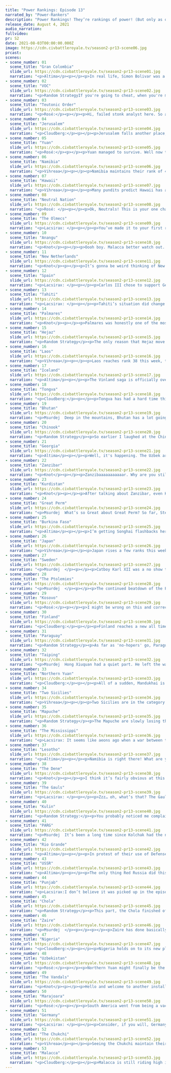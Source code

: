 ```yaml
---
title: "Power Rankings: Episode 13"
narrated_by: "Power-Rankers"
description: "Power Rankings! They’re rankings of power! (But only as of the instant of the end of the previous episode, as these are not meant to be future predictions!) Power Rankings!"
release_date: August 4, 2021
audio_narration:
fullvideo:
pr: S2
date: 2021-08-03T00:00:00.000Z
image: https://cdn.civbattleroyale.tv/season2-pr13-scene06.jpg
prcast:
scenes:
- scene_number: 01
  scene_title: "Gran Colombia"
  slide_url: https://cdn.civbattleroyale.tv/season2-pr13-scene01.jpg
  narration: "<p>Altima</p><p></p><p>In real life, Simon Bolivar was a testament to how hard revolution really is. He constantly failed against the larger industrial and military power of Spain, constantly had to restart from zero or negative, from outright defeat and betrayal alike. He learned when to fold ‘em and move on. He was a complicated man, a trainwreck in the ways that all men who decide to be important are. Still, he persevered, constantly fighting first for liberation and then unification, succeeding at the first and failing in the latter.</p><p></p><p>In that, I suppose, X2 has reflected reality.</p><p></p><p>The history of Gran Colombia has been a series of failures and disasters from day one, the loss of the crucial second settler in a war they started, the disastrous forward settling by Jamaica of all people, the general failure to consolidate a real core for much of the early game. Still, Bolivar persevered. He bunted Jamaica off the continent, took part in the partition of Polivia Beru, eventually even eliminated the Jamaicans. They had a reasonably strong core, and looked to have some real potential. And then Marajoara happened, and it all fell apart. The revolution dies in the ashes of Pelu Beruvia.</p>"
- scene_number: 02
  scene_title: "VOC"
  slide_url: https://cdn.civbattleroyale.tv/season2-pr13-scene02.jpg
  narration: "<p>Random StrategyIf you're going to cheat, when you're mere moments from dying is probably not the best time to start. For indeed, it appears that the VOC has started abusing the same food bug that Malacca abused in the early game to grow their city by 1 pop every turn. This does give us a bit more info on the bug because it means it is not caused by food trade ships (as the VOC only has a single city, they cannot have food trade routes). As for the VOC, it looks like their cheat is too late to save them, as despite Makassar growing at a phenomenal rate, it is still smaller than Hilo, and also in red health with Hawaiian galleons next to it.</p>"
- scene_number: 03
  scene_title: "Teutonic Order"
  slide_url: https://cdn.civbattleroyale.tv/season2-pr13-scene03.jpg
  narration: "<p>Rosé:</p><p></p><p>Hi, failed stonk analyst here. So a few parts back I made the safe prediction of "The Teutons are gonna die first". Little did I know this little rump would just, not have any wars declared on it by anyone relevant. I mean sure Sweden took one city a while back bravo, but the Teutons have just sort of held, which is impressive when it's stuck between nazbol soviets and the kommunist kaiser. I'd say hold you Teuton stonks but knowing my luck, it’d age like milk.</p>"
- scene_number: 04
  scene_title: "Jerusalem"
  slide_url: https://cdn.civbattleroyale.tv/season2-pr13-scene04.jpg
  narration: "<p>Cloudberg:</p><p></p><p>Jerusalem falls another place, reaching third to last. The main reason? While they’ve made peace with Kurdistan, they’re at war with the Two Sicilies, and after Ferdinand I tore through the eastern Mediterranean, they now share a border. It’s entirely possible that Ferdinand will just grab Acre and run. But maybe they’re too distracted to pay attention; we’ll see.</p>"
- scene_number: 05
  scene_title: "Yuan"
  slide_url: https://cdn.civbattleroyale.tv/season2-pr13-scene05.jpg
  narration: "<p>Rosé:</p><p></p><p>Yuan managed to survive. Well now that Yuan is a certified rump, it is my dishonor to welcome them to the Nobody wants to write club (crowd cheers). Congratulations Yuan, you have been kicked out of the game in all but name, and as your neighbors discover the secrets of the modern age, you will be busy living your feudal life in stolen land. Be lucky that those rebellious Manchurians never got their hands on the printing press, or else your flounders would be point one for a good old mandate from heaven.</p>"
- scene_number: 06
  scene_title: "Namibia"
  slide_url: https://cdn.civbattleroyale.tv/season2-pr13-scene06.jpg
  narration: "<p>Vihreaa</p><p></p><p>Namibia maintains their rank of 48 this week, but lost over 50% of their land, reducing their “empire” to a total of 3 land tiles, with two of them being covered by cities. It truly is a tragic sight to see, to be honest, worse than even a city state at this point. Please, for the love of god, Lesotho or Zaire, just put them out of their misery already.</p>"
- scene_number: 07
  scene_title: "Hawaii"
  slide_url: https://cdn.civbattleroyale.tv/season2-pr13-scene07.jpg
  narration: "<p>Vihreaa</p><p></p><p>Many pundits predict Hawaii has a good chance of getting their first elimination in the coming part, against the now rumpified VOC, who has been isolated to one city by the Chola. This likely lends the reasoning of why they have jumped up to 47th this week, because they too are still just a one city civ without their capital.</p>"
- scene_number: 08
  scene_title: "Neutral Nation"
  slide_url: https://cdn.civbattleroyale.tv/season2-pr13-scene08.jpg
  narration: "<p>Rosé: </p><p></p><p>Ok, Neutrals! This is your one chance to rank above 30th or something later on. New Netherlands is falling apart at the seams, Mississippi is being lazy as all hell, and Rio-Grande is on a rampage. If you want to do one thing remotely interesting in your lifetime, do it now or be erased from all our memories</p>"
- scene_number: 09
  scene_title: "The Olmecs"
  slide_url: https://cdn.civbattleroyale.tv/season2-pr13-scene09.jpg
  narration: "<p>Lacsirax: </p><p></p><p>You’ve made it to your first rest point. Nothing to read here. Take a breather, keep going, you can make it to the end.</p>"
- scene_number: 10
  scene_title: "Anangu"
  slide_url: https://cdn.civbattleroyale.tv/season2-pr13-scene10.jpg
  narration: "<p>Knot</p><p></p><p>Oooh boy. Malacca better watch out. They may be big, but there’s a new top dog in town to bring them down to size: Anangu!</p><p></p><p>…</p><p></p><p>If you weren’t hiding being Kulin, we’d be writing your eulogy this part, Tjilpi.</p>"
- scene_number: 11
  scene_title: "New Netherlands"
  slide_url: https://cdn.civbattleroyale.tv/season2-pr13-scene11.jpg
  narration: "<p>Knot</p><p></p><p>It’s gonna be weird thinking of New Netherlands as a rump from now on. They weren’t a top tier civ by any means, but they had a hefty empire to their name, and in another world (maybe one with less bugs) New Netherlands becomes the NA power we’ve been waiting for in this rendition of the CBRX. The Marajoara of North America, but they didn’t, and now they’re here. RIP Peter’s dreams, and probably RIP Peter himself pretty soon</p>"
- scene_number: 12
  scene_title: "Spain"
  slide_url: https://cdn.civbattleroyale.tv/season2-pr13-scene12.jpg
  narration: "<p>Lacsirax: </p><p></p><p>Carlos III chose to support Germany in their war with the Two Sicilies - not a bad decision, as one of Spain’s few remaining selling points is a half-decent navy in the Atlantic, which made short work of Two Sicilies’ contingent, and hopefully it’ll build brownie points with their new German bedfellows.</p><p></p><p>And that’s all I’ve got on Spain this week. Moving on!</p>"
- scene_number: 13
  scene_title: "Tahiti"
  slide_url: https://cdn.civbattleroyale.tv/season2-pr13-scene13.jpg
  narration: "<p>Lacsirax: </p><p></p><p>Tahiti’s situation did change slightly this episode; his capital now borders the Marajoara instead of the Mapuche. This is a pretty good change-around; P’kuee has a significantly smaller navy in the Pacific than Lautaro, so the risks of dying from the east have dwindled a little. Awesome! Risks of dying from the west meanwhile: probably even more likely, given that both Malacca and the Kulin spent the episode flexing their influence over the Pacific, to varying degrees of success. It can’t all be good news, okay?</p>"
- scene_number: 14
  scene_title: "Palmares"
  slide_url: https://cdn.civbattleroyale.tv/season2-pr13-scene14.jpg
  narration: "<p>Knot</p><p></p><p>Palmares was honestly one of the most impactful civs this part! Sure, that’s only because they pretty definitively lost a war, but by losing a bunch of cities to Mapuche who subsequently lost those cities to the monster that is Marajoara, they have basically defined the conflict of South America for at least the next few parts between the rising Phoenix Marajoara, and a Mapuche struggling to stay relevant. Good on them! Not gonna help them stay alive long.</p>"
- scene_number: 15
  scene_title: "Hejaz"
  slide_url: https://cdn.civbattleroyale.tv/season2-pr13-scene15.jpg
  narration: "<p>Random Strategy</p><p>The only reason that Hejaz move up 1 rank is because Palmares traded themselves down to below them. The most interesting thing Hejaz is doing is sending an army through their old territory to join in the fight for Jerusalem. No: not the city that is currently flipping between 2 Sicilies and the Ptolemies: the civ that is somehow not dead yet.</p>"
- scene_number: 16
  scene_title: "Laos"
  slide_url: https://cdn.civbattleroyale.tv/season2-pr13-scene16.jpg
  narration: "<p>Vihreaa</p><p></p><p>Laos reaches rank 38 this week, tying their all time high from week 0, mainly because other civs are doing worse than they are, not quite because they’re performing well. With a disconnected empire and being surrounded by two top 10 civs, Laos is about one war away from being eliminated. </p>"
- scene_number: 17
  scene_title: "Iceland"
  slide_url: https://cdn.civbattleroyale.tv/season2-pr13-scene17.jpg
  narration: "<p>Altima</p><p></p><p>The Vinland saga is officially over. Iceland is now confined to just the two core islands, the last of their continental holdings lost, burning at the hands of their conquerors. Their tech is pathetic, their army weak, their remaining neighbors still terrifying. What little they have could be lost in one part should the Germans (or, theoretically, the Vandals) wish it so. Still, six cities is better than what some have.</p>"
- scene_number: 18
  scene_title: "Tongva"
  slide_url: https://cdn.civbattleroyale.tv/season2-pr13-scene18.jpg
  narration: "<p>Cloudberg:</p><p></p><p>Tongva has had a hard time this episode, losing three cities to Malacca while another city flips endlessly between them and Chinook. Overall Tongva is just dropping a few cities here and there, and it’s starting to add up. It’s only a matter of time at this point before someone sweeps in and does major damage to their core. Given that everyone hates them and half the world has declared war, it’s probably going to happen soon.</p>"
- scene_number: 19
  scene_title: "Bhutan"
  slide_url: https://cdn.civbattleroyale.tv/season2-pr13-scene19.jpg
  narration: "<p>Msurdej  Deep in the mountains, Bhutan has a lot going on...err, had a lot going on. In an absolute madlad move, Bhutan decided to attack Punjab, a civ with far more cities and strength than them. It should have been a slaughter, but surprisingly, Bhutan survived with nary a loss. However, they also failed to take anything from their war with Chola, so it's a mixed bag this week for Bhutan. Nothing bad, but also nothing good. </p>"
- scene_number: 20
  scene_title: "Chinook"
  slide_url: https://cdn.civbattleroyale.tv/season2-pr13-scene20.jpg
  narration: "<p>Random Strategy</p><p>So earlier I laughed at the Chinook for going hard for naval tech directly AFTER losing all but 1 coastal city to the Chukchi. However, when your rival is Tongva, it turns out 1 coastal city is all you need (well, that and some useful Malaccan allies). For indeed, the Chinook are slowly but surely winning the naval war and are pushing down the coast, even though the landwar is stalled out. Although killing your neighbour and taking all the land for yourself is good, in the case of the Chinook it ultimately won't change their situation, even if they somehow manage to take everything (which they probably won't). Their other neighbours, in particular the Chukchi, are too far ahead for it to make a difference.</p>"
- scene_number: 21
  scene_title: "Georgia"
  slide_url: https://cdn.civbattleroyale.tv/season2-pr13-scene21.jpg
  narration: "<p>Altima</p><p></p><p>Well, it's happening. The Uzbek army appears to finally be breaking through the Georgian core. Well, the Southern one at the very least. While Georgia’s chance at relevance died long ago, it’s curious strategy of establishing several maximally long-distance settlements guarantees that this war will not kill it. They will likely survive the death of at least another rump. Survival is a victory of its own, I suppose.</p>"
- scene_number: 22
  scene_title: "Zanzibar"
  slide_url: https://cdn.civbattleroyale.tv/season2-pr13-scene22.jpg
  narration: "<p>Knot</p><p></p><p>Zanzibaaaaaaaaaaar. Why are you still hereeeeeeeeeeeee? Go away! No one cares about you! Please declare war on Lesotho or Zaire and end your miserable existence. Ugggggggggggggggh.</p>"
- scene_number: 23
  scene_title: "Kurdistan"
  slide_url: https://cdn.civbattleroyale.tv/season2-pr13-scene23.jpg
  narration: "<p>Knot</p><p></p><p>After talking about Zanzibar, even Kurdistan seems like a joy by comparison. At least, they’re trying to eliminate rumps on the cylinder. Trying and failing horribly, but it’s the thought that counts. Maybe they can parlay this into an active role on the cylinder. Perhaps they can try to take out all the rumps: Hejaz, Georgia, maybe even the Ptolemies if things keep going pear shaped for them. That’d require them to actually not be horrible, but you gotta have hopes for something, y’know?</p>"
- scene_number: 24
  scene_title: "Great Perm"
  slide_url: https://cdn.civbattleroyale.tv/season2-pr13-scene24.jpg
  narration: "<p>Msurdej  What’s so Great about Great Perm? So far, Stephen has done little to be called Good Perm, let alone Great Perm. I’m calling for a petition for this civ to be renamed Average Perm until they either do something cool, or die. Probably the latter.</p>"
- scene_number: 25
  scene_title: "Burkina Faso"
  slide_url: https://cdn.civbattleroyale.tv/season2-pr13-scene25.jpg
  narration: "<p>Altima</p><p></p><p>I’m getting Songhai flashbacks here. If you discount the fact that BF weren’t exactly a player before this, “reasonably capable North African civ gets absolutely decimated by a civ that’s also the principal power in Iberia via a brutal land and sea invasion,” is a fun coincidence. Turns out that living in a mostly flat stretch of turf with wide angles of access is kinda dangerous. Now, it isn’t over for them yet. The Vandals are pretty bad about not actually finishing their meals, and could reasonably peace out any point here. Still, were I a Burkina Fanso, I would be crossing my fingers here- the coming part could very well end without them in it, especially if Nigeria joins in. </p>"
- scene_number: 26
  scene_title: "Japan"
  slide_url: https://cdn.civbattleroyale.tv/season2-pr13-scene26.jpg
  narration: "<p>Vihreaa</p><p></p><p>Japan rises a few ranks this week, reaching the 28th spot, their highest since part 7. Japan in the last few parts has taken some hits, losing half of their northern territory to Northern Yuan. With a more powerful than ever Chukchi, they really are stuck between a rock and a hard place. With no real realistic path to becoming more of a power in the region, Japan’s future prospects are less than bright.</p>"
- scene_number: 27
  scene_title: "Sweden"
  slide_url: https://cdn.civbattleroyale.tv/season2-pr13-scene27.jpg
  narration: "<p>Msurdej  </p><p></p><p>Catboy Karl XII was a no show this week, the nation of Sweden not showing up for a single slide. When observers went to find Sweden, they found many of its citizens playing a new game. Final Fantasy XIV has taken Sweden by storm. When asked why, Karl XII merely replied: “I can be a catboy!”</p>"
- scene_number: 28
  scene_title: "The Ptolemies"
  slide_url: https://cdn.civbattleroyale.tv/season2-pr13-scene28.jpg
  narration: "<p>Msurdej  </p><p></p><p>The continued beatdown of the Ptolemies keeps getting worse and worse. Now they’ve lost all their holdings on the Mediterreanean, most of their African holdings, and worst of all, their capital. Now stuck with predominantly the former colonies of Hejaz, Cleopatra is in a much worse position. The only solace she has is that Nigeria may have trouble crossing the Red Sea, and Two Sicilies being occupied with various wars. But it seems like the glory days of Cleopatra are coming to an end.</p>"
- scene_number: 29
  scene_title: "Kosovo"
  slide_url: https://cdn.civbattleroyale.tv/season2-pr13-scene29.jpg
  narration: "<p>Rosé:</p><p></p><p>I might be wrong on this and correct me if i am, but Kosovo may have the smallest capital population of any remaining civ. This is not too surprising, as Kosovo's greek holdings are far separated from their more eastern lands, but it's pretty telling how far the nation has fallen from grace. In all honesty Kosovo does still have some small options to still become a regional player that makes it to endgame 2, but chances of winning the game are looooooooooong gone.</p>"
- scene_number: 30
  scene_title: "Finland"
  slide_url: https://cdn.civbattleroyale.tv/season2-pr13-scene30.jpg
  narration: "<p>Cloudberg:</p><p></p><p>Finland reaches a new all time high of 24th, continuing its slow rise through the rankings as the civs above it collapse one by one. Finland is one of the only non-superpowers that has never lost a city, how about that!</p>"
- scene_number: 31
  scene_title: "Paraguay"
  slide_url: https://cdn.civbattleroyale.tv/season2-pr13-scene31.jpg
  narration: "<p>Random Strategy</p><p>As far as 'no-hopers' go, Paraguay is pretty decent. They have a full carpet and OK stats. They have an easy expansion opportunity next door in Palmares, and their two scary neighbours are busy tiring themselves out fighting each other. What you want to do in this situation is to jump on the civ that's losing once it starts showing weakness, and then snipe all the cities that have been weakened by the stronger civ. However, I don't think Paraguay is actually strong enough to pull that move off, particularly because of the geography of south america. It will mean that there will likely be a slugfest in the long thin corridor with neither side weakening particularly, with the pacific naval backdoor squad doing all the work (and those cities are out of reach of Paraguay). </p>"
- scene_number: 32
  scene_title: "Taiping"
  slide_url: https://cdn.civbattleroyale.tv/season2-pr13-scene32.jpg
  narration: "<p>Msurdej  Hong Xiuquan had a quiet part. He left the war against the Yuan, and did nothing on the Vietnam front. The big move for Xiquan was adopting Autocracy. This is to be expected of course, with nearby Malacca also taking Autocracy a few parts prior. But all shall tremble at the glorious Hong Xiquan, brother of Jesus Christ, savior of the Chinese people!</p>"
- scene_number: 33
  scene_title: "Northern Yuan"
  slide_url: https://cdn.civbattleroyale.tv/season2-pr13-scene33.jpg
  narration: "<p>Cloudberg:</p><p></p><p>All of a sudden, Mandukhai is in serious trouble. Her western front is crumbling in the face of a sudden and brutal PARG advance, with several cities having fallen already. She has all but finished mopping up Yuan, so her forces should be heading west as we speak, but the question now must be asked: were all the awful, grinding wars against Yuan worth it? If Northern Yuan comes out of these severely crippled, the answer might turn out to be no. Anyway, for some reason we decided that Northern Yuan isn’t dropping any places this episode... weird. Maybe we’re just not convinced that it’s possible for Northern Yuan to be in a war that doesn't become a stalemate.</p>"
- scene_number: 34
  scene_title: "Two Sicilies"
  slide_url: https://cdn.civbattleroyale.tv/season2-pr13-scene34.jpg
  narration: "<p>Vihreaa</p><p></p><p>Two Sicilies are in the category of civs that are on the precipice of becoming a power in the world, but are missing just one push. Two Sicilies’ path to power is closing before our eyes, as the Vandals reinforce their home core and Nigeria consolidates power in the region, not to mention their current war with Germany. Some excellent playmaking will be needed to get Two Sicilies out of this hole, but the possibility still exists.</p>"
- scene_number: 35
  scene_title: "Mapuche"
  slide_url: https://cdn.civbattleroyale.tv/season2-pr13-scene35.jpg
  narration: "<p>Random Strategy</p><p>The Mapuche are slowly losing the war against the larger and more technologically advanced Marajoara. The losses are slow due to the geography: the land war is being fought in a narrow corridor through the middle of Paraguay, while the naval war is being fought in the Pacific very far away from Marajoara's core and principal shipyards. Now there is some good news. It appears the Mapuche have realised that being very far behind in technology is a bad thing, and have invested in improving that. They are now equal to Marajoara in effective science, and among the main powers, notably higher than the Gauls and PARG. So they won't be falling any further behind in tech than they are currently thankfully. The best thing for the Mapuche would be to peace out with Marajoara (possibly by convincing the Vandals to intervene on their behalf?) and use the break to conquer Paraguay. It would be a hard fight but doable, and it would leave the Mapuche equal to Marajoara in terms of land.</p>"
- scene_number: 36
  scene_title: "The Mississippi"
  slide_url: https://cdn.civbattleroyale.tv/season2-pr13-scene36.jpg
  narration: "<p>Lacsirax: It seems like aeons ago when a war between the Mississippi and the Dene would have been a clear chance for Tuskaloosa to cement his clear lead in North America. The circumstances are so different now: it is the Dene who have declared war, with the Mississippi badly bruised from successive wars with them and Rio Grande, and trailing Thanadelthur in the rankings. But it seems unlikely this war will shuffle things up too much; their stats are fairly even, with Mississippi holding the edge in production and Dene in tech. With such a long border, the best bet for Tuskaloosa is to wear the Dene out on one front, possibly the choke-point around the Great Lakes, and throw a backdoor squad at the old TAT capital of Like-a-Fishhook. A more likely result is a total stalemate - it wouldn’t surprise me if the border of these two North American ex-titans didn’t shift much until Endgame.</p>"
- scene_number: 37
  scene_title: "Lesotho"
  slide_url: https://cdn.civbattleroyale.tv/season2-pr13-scene37.jpg
  narration: "<p>Altima</p><p></p><p>Namibia is right there! What are you doing, you lazy fools? Finish it! Finish what you started! Your aging carpet of knights will do the job just fine, and this is the only job it will do just fine.</p>"
- scene_number: 38
  scene_title: "The Dene"
  slide_url: https://cdn.civbattleroyale.tv/season2-pr13-scene38.jpg
  narration: "<p>Knot</p><p></p><p>I think it’s fairly obvious at this point that the top tier civs are starting to solidify. We got the rising star of Marajoara in South America, and Africa continues to be full of potential game winning civs, but the odds of a lot of the middling civs like Sweden, Finland, or Burkino Faso catching up to the main civs on their continent are slim to none. Even interesting civs like Northern Yuan and Two Sicilies are going to need a mountain of good luck to overcome their barrier. Really, I’ve only got my eye on one civ that could realistically still surprise us at this point, and make a run at being a super-power. That civ, (and I can’t believe I’m gonna say this) is the Dene.</p><p></p><p>Yes, despite their many, many, many failures and baffling decisions, I still think the Dene have a decent chance of becoming the #1 civ in NA if they play well these next few parts. They have tech advantage against everyone in NA including the Chukchi, and most importantly, they still have decent expansion opportunities. Mississippi is big but kinda toothless at the moment, and the Dene’s current war with them could lead to some decent gains if they can survive the meat grinder for a while. Not only that, but the Chinook are excellent fodder that can be grabbed at any time provided they can get a decent army through the chokepoint. Now the biggest obstacle is the Chukchi. A sustained and proactive war with the frosty friends to the east is probably game over for the Dene, but a lot of the Chukchi’s current power is in their navy, so they can’t destroy the Dene on a whim. They’re probably more likely to invade Japan or eat the Chinook themselves. Look, I’m not saying the Dene have a good chance of sneaking out of this CBRX a winner, but if they capitalize on the gains they have access to, and continue to bulk up their resources to prep for endgame, we might have one more surprise entrant into the top ten. They just have to not be horrible for once.</p><p></p>"
- scene_number: 39
  scene_title: "The Gauls"
  slide_url: https://cdn.civbattleroyale.tv/season2-pr13-scene39.jpg
  narration: "<p>Lacsirax: </p><p></p><p>Zzz… oh, what’s that? The Gauls? Oh yeah, they were in this episode… wait, were they? Oh okay, they had a brief appearance in the corner of a couple slides of the Germany-Sicily War, peeking in rather than interacting. Really, this is a war they could do to get involved in on either side; either retake Alesia while the Two Sicilies are distracted, or go for broke and attack Germany at their most vulnerable time. Time isn’t exactly ticking for Gaul, per se; given we’re going to endgame at some point, holding on to what they’ve got and hoping Germany don’t break out isn’t the worst strategy I could think of. But you know. It’s not very entertaining to watch, is it?</p>"
- scene_number: 40
  scene_title: "Kulin"
  slide_url: https://cdn.civbattleroyale.tv/season2-pr13-scene40.jpg
  narration: "<p>Random Strategy:</p><p>You probably noticed me complaining about the Vandals not researching navigation in the past few parts when I had the Vandal write-ups. Now that I have the Kulin write-ups, it’s time to complain about the Kulin not researching navigation. And the Kulin are much worse than the Vandals since the Kulin are far more technologically advanced, so their delaying of it is even more extreme. The Kulin have ironclads, carriers, battleships (though without the oil to actually run them) and it looks like they will probably soon have the first destroyers of the entire cylinder. Yet they still do not have frigates, which are normally key to any naval civ's success. Look: at this point the frigates aren't even important anymore; they're well outdated and the Kulin do have far better ships unlocked. The only thing left in that tech line that is important is the oil, since that is required both for battleships and for planes. And subs are also nice and are unlocked via the naval tech line. And no: I don’t think that skipping oil completely to go for information-era units that use aluminium instead of oil is a particularly good idea, even if that appears to be what the Kulin are going for.</p>"
- scene_number: 41
  scene_title: "PARG"
  slide_url: https://cdn.civbattleroyale.tv/season2-pr13-scene41.jpg
  narration: "<p>Msurdej  It’s been a long time since Kolchak had the number 1 spot, and many have found him lazy. But it seems that the PARG are trying to turn that around. They have a lot of wars right now, but the most notable is Northern Yuan. They’ve already managed to take a few cities, and have more lined up. While they might suffer some problems if they get greedy, right now, things are looking pretty PARGchamp.</p>"
- scene_number: 42
  scene_title: "Rio Grande"
  slide_url: https://cdn.civbattleroyale.tv/season2-pr13-scene42.jpg
  narration: "<p>Altima</p><p></p><p>In protest of their use of Defense Enhancing Supplements, I refuse to give Big River a real writeup this part. We will not be discussing their imminent conquest of Nieuw Amstel here.</p>"
- scene_number: 43
  scene_title: "USSR"
  slide_url: https://cdn.civbattleroyale.tv/season2-pr13-scene43.jpg
  narration: "<p>Altima</p><p></p><p>The only thing Red Russia did this part was ruin the best thing they had going for them with a citadel, and that didn’t happen on screen. I think the USSR may be the strongest-on-paper civ that we regularly go without seeing in a part, which isn’t a good sign for them continuing to be on-paper strong.</p>"
- scene_number: 44
  scene_title: "Punjab"
  slide_url: https://cdn.civbattleroyale.tv/season2-pr13-scene44.jpg
  narration: "<p>Lacsirax:I don’t believe it was picked up in the episode, but not only did Ranjit fail to take a city from Bhutan, he also wound up suing for peace. That bodes badly for Punjab, with their weakest neighbour making fools out of them (and don’t blame the terrain - they should have swept through the open terrains south of Thimphu). It begs the question: if they can’t beat Bhutan, how on Earth are they supposed to beat their statistically superior neighbour Uzbekistan, or their ascendent rivals the Chola? We often say that time’s running out for the big titans that slip down the rankings - but for Punjab, that time might have already come. Still, they’re big enough that I don’t see them shifting pre-Endgame, so maybe it’s a tale of battening down the hatches and weathering whatever storm comes next until then.</p>"
- scene_number: 45
  scene_title: "Chola"
  slide_url: https://cdn.civbattleroyale.tv/season2-pr13-scene45.jpg
  narration: "<p>Random Strategy</p><p>This part, the Chola finished off all parts of the VOC they could reach. They now have one of the biggest empires of the cylinder which is certainly good. However there are problems. Punjab is still a juggernaut and is outteching and outproducing Chola right now, even with Chola's recent expansion. That is certainly not who you want breathing down your neck. Although Punjab are almost exclusively a land-based civ, at sea there is still the elephant in the room of Malacca; it should be obvious why they're a problem. So really Chola's best hope for continued expansion would be to look west towards the most stacked continent: Africa. This isn't as bad as it seems since the civs Chola would be invading would be some of the weakest civs of that stacked continent: Zanzibar and the Ptolemies (after killing Hejaz, which isn’t big enough to count as a significant expansion), rather than the big scary powers.</p>"
- scene_number: 46
  scene_title: "Zaire"
  slide_url: https://cdn.civbattleroyale.tv/season2-pr13-scene46.jpg
  narration: "<p>Msurdej  </p><p></p><p></p><p>Zaire has done basically nothing in the war against Cleopatra, but hear me out. What if Mobutu is merely biding his time building up his military, until Nigeria has fully expended itself. Then, with its massive army, Zaire will storm into a weakened Nigeria, claiming the land and destroying their once ally. Or of course, Zaire will just sit there and aggravate us with its boringness.</p><p></p>"
- scene_number: 47
  scene_title: "Nigeria"
  slide_url: https://cdn.civbattleroyale.tv/season2-pr13-scene47.jpg
  narration: "<p>Cloudberg:</p><p></p><p>Nigeria holds on to its new place in the top 10 after not only keeping its Egyptian gains, but taking Alexandria, the Ptolemaic capital. It’s not likely that Nigeria will push farther at this point, but their gains are consolidated, and Nigeria is clearly a major power. However, Awolowo needs to be careful. Zaire has built up a massive army this episode, and the Vandals might be in the process of removing Nigeria’s easiest neighbor, Burkina Faso. If Awolowo isn’t careful he could find himself without options. Then again, even if the Vandals do take all of West Africa, Nigeria does not have a track record of taking down large North African civs with inferior tech...</p>"
- scene_number: 48
  scene_title: "Uzbekistan"
  slide_url: https://cdn.civbattleroyale.tv/season2-pr13-scene48.jpg
  narration: "<p>Rosé:</p><p></p><p>Northern Yuan might finally be the opportunity Uzbekistan needs to push out of central Asia. A consistent theme in between Uzbekistan write-ups is that Uzbekistan would be an easy top candidate if they broke out of their region. Well guess what's happening now, Parg is piling warmonger points in exchange for soldiers, and the odds of Uzbeki "intervention" have skyrocketed. Adding that the Uzbeks have twice the military of Parg, with more production, then a stomp might be waiting to happen, if the chance is taken of course. If you need proof that such a power shift can happen, just look at the Ptolemies.</p>"
- scene_number: 49
  scene_title: "The Vandals"
  slide_url: https://cdn.civbattleroyale.tv/season2-pr13-scene49.jpg
  narration: "<p>Knot</p><p></p><p>Hello and welcome to another installment of “What the heck are we supposed to think about the Vandals and are they actually good?” This week, will this invasion of Burkina Faso make the Vandals top dog in Africa or is this the farthest that the Vandals can actually go? Power Rankers remain split on this topic. Some claim that next part Burkina Faso will be nothing but a rump, and the Vandals have finally become an undisputed global power. Other believe that this land invasion cannot truly penetrate the Burkinabe core, and without that this invasion won’t give the Vandals an avenue to actually expand further into Africa. Which of these views is correct? Will the Vandals finally become a super-power next part? Will this invasion even matter if Nigeria continues to be a force to be reckoned with? Will Zaire do something crazy that upends the balance of everything? Tune in next week where probably none of these questions will be answered and the Vandals will continue to baffle us. Same raiding time, same raiding channel!</p>"
- scene_number: 50
  scene_title: "Marajoara"
  slide_url: https://cdn.civbattleroyale.tv/season2-pr13-scene50.jpg
  narration: "<p>Rosé:</p><p></p><p>South America went from being a vacuum of power where the Mapuche were kinda in the lead to Marajoara is the clear power and might be able to win the first full continent. The only proper threat Marajoara has right now are the Mapuche, and I don't really see them as too much of an issue unless you're an island or Newken. The vandals are a threat too, but Marajoara is doing a little thing of ACTUALLY INVESTING IN NAVAL TECH so that shouldn't be too much of an issue. Honestly the best option for Marajoara might just be to turtle up, they really have no competition and with a little time increase their stats to replicate the other top tiers, and become a force to truly reckon with</p>"
- scene_number: 51
  scene_title: "Germany"
  slide_url: https://cdn.civbattleroyale.tv/season2-pr13-scene51.jpg
  narration: "<p>Lacsirax: </p><p></p><p>Consider, if you will, Germany’s neighbours. The Gauls, a boisterous nation with a strong military core but without the production or tech to back it up. The USSR, whose strength exists on paper alone, and have yet to record any major military successes. Sweden, a runt nation, and Kosovo, a runt nation in-progress. All would be suitable targets for Germany’s military might, a nation worthy of annexing… but yet again, Germany has chosen to invade Two Sicilies, the only neighbour of theirs who they seem certain to make little progress on. Sure, there’s Gjakovë, a town that Germany has contested in every war between the two nations, and one that seems doomed to forever flip between Germany’s land might and Two Sicilies’ naval hegemony. It’s a coin flip as to who’ll hold it at the end of the war. But beyond that, the Sicilian cities still sit safely in the comfort of the Alps, impenetrable until at least planes and possibly paratroopers. Or perhaps Wilhelm can finally break through? It’s not completely unthinkable. But even then - until he finds a way to decimate Ferdinand’s fleet, he’ll only flip these coastal cities, not secure them. Anyone else, Wilhelm, anyone else would see you contest for that number one spot.</p>"
- scene_number: 52
  scene_title: "The Chukchi"
  slide_url: https://cdn.civbattleroyale.tv/season2-pr13-scene52.jpg
  narration: "<p>Vihreaa</p><p></p><p>Seeing the Chukchi maintain their 2nd place position is quite pleasant to see, as a civ that I have backed to win since the very start. Though it was a quiet part for them, they are still well poised to expand their empire on two continents, with weak neighbors in Japan, the Chinook, and winnable wars against other nations like the Dene. With strong technology and a strong navy, the Chukchi will likely be a powerful nation in the coming parts, as long as they keep up a steady expansion.</p>"
- scene_number: 53
  scene_title: "Malacca"
  slide_url: https://cdn.civbattleroyale.tv/season2-pr13-scene53.jpg
  narration: "<p>Cloudberg:</p><p></p><p>Malacca is still riding high in first, and continues to deserve the spot, with the best stats in the game and no shortage of aggression. This episode, Malacca became the second Asian civ to take land in North America after capturing three Tongva cities in Mexico. Now that that war is over, the question arises: who will Malacca attack next? For now it seems to be Anangu, but it’s not like they’re putting in much effort, so it’s entirely possible that Mansur Shah will open another front in the upcoming episode. His neighbors should be trembling in fear right now. Godspeed.</p>"
---
```

